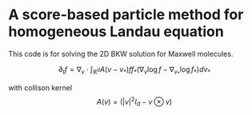 # A score-based particle method for homogeneous Landau equation

This code is for solving the 2D BKW solution for Maxwell molecules.

$$
\partial_t f = \nabla_v \cdot \int_{\mathbb{R}^d} A(v-v_* ) f f_* (\nabla_v \log f - \nabla_{v_* } \log f_* ) dv_*
$$

with collison kernel
$$
A(v) = (|v|^2 I_d - v \otimes v)
$$
